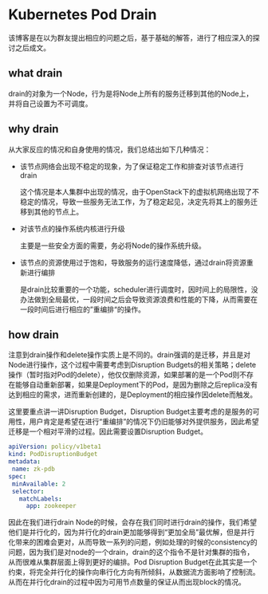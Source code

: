 # Kubernetes Pod Drain

该博客是在以为群友提出相应的问题之后，基于基础的解答，进行了相应深入的探讨之后成文。

## what drain

drain的对象为一个Node，行为是将Node上所有的服务迁移到其他的Node上，并将自己设置为不可调度。

## why drain

从大家反应的情况和自身使用的情况，我们总结出如下几种情况：

- 该节点网络会出现不稳定的现象，为了保证稳定工作和排查对该节点进行drain

  这个情况是本人集群中出现的情况，由于OpenStack下的虚拟机网络出现了不稳定的情况，导致一些服务无法工作，为了稳定起见，决定先将其上的服务迁移到其他的节点上。

- 对该节点的操作系统内核进行升级

  主要是一些安全方面的需要，务必将Node的操作系统升级。

- 该节点的资源使用过于饱和，导致服务的运行速度降低，通过drain将资源重新进行编排

  是drain比较重要的一个功能，scheduler进行调度时，因时间上的局限性，没办法做到全局最优，一段时间之后会导致资源浪费和性能的下降，从而需要在一段时间后进行相应的”重编排“的操作。

## how drain

注意到drain操作和delete操作实质上是不同的。drain强调的是迁移，并且是对Node进行操作，这个过程中需要考虑到Disruption Budgets的相关策略；delete操作（暂时指对Pod的delete），他仅仅删除资源，如果部署的是一个Pod则不存在能够自动重新部署，如果是Deployment下的Pod，是因为删除之后replica没有达到相应的需求，进而重新创建的，是Deployment的相应操作因delete而触发。

这里要重点讲一讲Disruption Budget，Disruption Budget主要考虑的是服务的可用性，用户肯定是希望在进行“重编排”的情况下仍旧能够对外提供服务，因此希望迁移是一个相对平滑的过程。因此需要设置Disruption Budget。

```yaml
apiVersion: policy/v1beta1
kind: PodDisruptionBudget
metadata:
 name: zk-pdb
spec:
 minAvailable: 2
 selector:
   matchLabels:
     app: zookeeper
```

因此在我们进行drain Node的时候，会存在我们同时进行drain的操作，我们希望他们是并行化的，因为并行化的drain更加能够得到“更加全局”最优解，但是并行化带来的困难会更对，从而导致一系列的问题，例如处理的时候的consistency的问题，因为我们是对node的一个drain，drain的这个指令不是针对集群的指令，从而很难从集群层面上得到更好的编排。Pod Disruption Budget在此其实是一个约束，将完全并行化的操作向串行化方向有所倾斜，从数据流方面影响了控制流。从而在并行化drain的过程中因为可用节点数量的保证从而出现block的情况。



